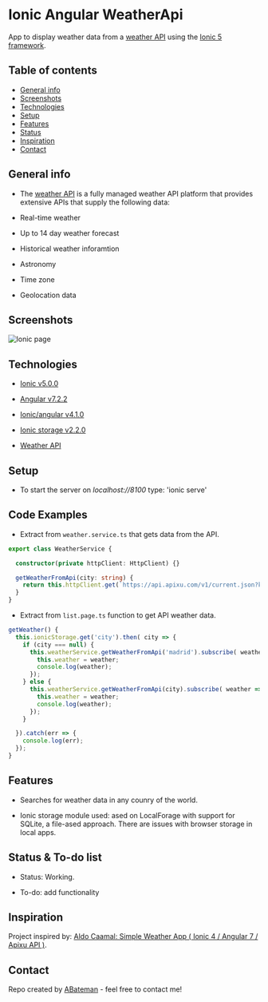 # Ionic Angular WeatherApi

App to display weather data from a [weather API](https://www.apixu.com/api.aspx) using the [Ionic 5 framework](https://ionicframework.com/docs).

## Table of contents

* [General info](#general-info)
* [Screenshots](#screenshots)
* [Technologies](#technologies)
* [Setup](#setup)
* [Features](#features)
* [Status](#status)
* [Inspiration](#inspiration)
* [Contact](#contact)

## General info

* The [weather API](https://www.apixu.com/api.aspx) is a fully managed weather API platform that provides extensive APIs
  that supply the following data:

* Real-time weather
* Up to 14 day weather forecast
* Historical weather inforamtion
* Astronomy
* Time zone
* Geolocation data

## Screenshots

![Ionic page](./img/.png)

## Technologies

* [Ionic v5.0.0](https://ionicframework.com/)

* [Angular v7.2.2](https://angular.io/)

* [Ionic/angular v4.1.0](https://www.npmjs.com/package/@ionic/angular)

* [Ionic storage v2.2.0](https://www.npmjs.com/package/@ionic/storage)

* [Weather API](https://www.apixu.com/api.aspx)

## Setup

* To start the server on _localhost://8100_ type: 'ionic serve'

## Code Examples

* Extract from `weather.service.ts` that gets data from the API.

```typescript
export class WeatherService {

  constructor(private httpClient: HttpClient) {}

  getWeatherFromApi(city: string) {
    return this.httpClient.get(`https://api.apixu.com/v1/current.json?key=${apiKey}&q=${city}`);
  }
}
```

* Extract from `list.page.ts` function to get API weather data.

```typescript
getWeather() {
  this.ionicStorage.get('city').then( city => {
    if (city === null) {
      this.weatherService.getWeatherFromApi('madrid').subscribe( weather => {
        this.weather = weather;
        console.log(weather);
      });
    } else {
      this.weatherService.getWeatherFromApi(city).subscribe( weather => {
        this.weather = weather;
        console.log(weather);
      });
    }

  }).catch(err => {
    console.log(err);
  });
}
```

## Features

* Searches for weather data in any counry of the world.

* Ionic storage module used: ased on LocalForage with support for SQLite, a file-ased approach.
  There are issues with browser storage in local apps.  

## Status & To-do list

* Status: Working.

* To-do: add functionality

## Inspiration

Project inspired by:
[Aldo Caamal: Simple Weather App ( Ionic 4 / Angular 7 / Apixu API )](https://www.youtube.com/watch?v=P6RDIjF66dw&t=137s).

## Contact

Repo created by [ABateman](https://www.andrewbateman.org) - feel free to contact me!

